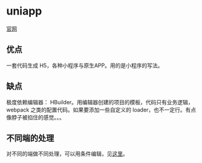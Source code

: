 # uniapp
[官网](https://uniapp.dcloud.io/)

## 优点
一套代码生成 H5，各种小程序与原生APP。用的是小程序的写法。

## 缺点
极度依赖编辑器： HBuilder。用编辑器创建的项目的模板，代码只有业务逻辑， webpack 之类的配置代码。如果要添加一些自定义的 loader，也不一定行。有点像脖子被掐住的感觉。。。

## 不同端的处理
对不同的端做不同处理，可以用条件编辑，见[这里](https://uniapp.dcloud.io/platform)。

